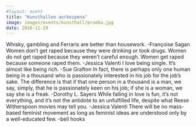 ```yaml
---
#layout: event
title: "Kunsthallen aurkezpena"
image: images/events/kunsthall/prueba.jpg
date: 2016-11-19
---
```


Whisky, gambling and Ferraris are better than housework. -Françoise Sagan Women don’t get raped because they were drinking or took drugs. Women do not get raped because they weren’t careful enough. Women get raped because someone raped them. -Jessica Valenti I love being single. It’s almost like being rich. -Sue Grafton In fact, there is perhaps only one human being in a thousand who is passionately interested in his job for the job’s sake. The difference is that if that one person in a thousand is a man, we say, simply, that he is passionately keen on his job; if she is a woman, we say she is a freak. -Dorothy L. Sayers While falling in love is fun, it’s not everything, and it’s not the antidote to an unfulfilled life, despite what Reese Witherspoon movies may tell you. -Jessica Valenti There will be no mass-based feminist movement as long as feminist ideas are understood only by a well-educated few. -bell hooks
